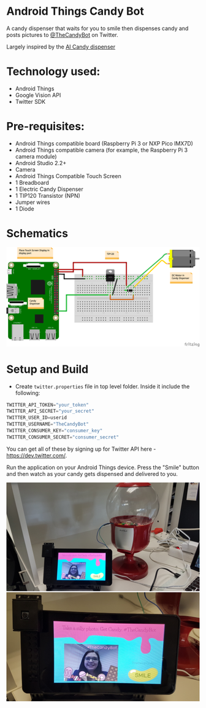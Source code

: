# Android Things Candy Bot

A candy dispenser that waits for you to smile then dispenses candy and posts pictures to [@TheCandyBot](https://twitter.com/TheCandyBot) on Twitter.

Largely inspired by the [AI Candy dispenser](https://github.com/alvarowolfx/ai-candy-dispenser)

# Technology used:
- Android Things
- Google Vision API 
- Twitter SDK


# Pre-requisites:
- Android Things compatible board (Raspberry Pi 3 or NXP Pico IMX7D)
- Android Things compatible camera (for example, the Raspberry Pi 3 camera module)
- Android Studio 2.2+
- Camera
- Android Things Compatible Touch Screen 
- 1 Breadboard
- 1 Electric Candy Dispenser
- 1 TIP120 Transistor (NPN)
- Jumper wires
- 1 Diode

# Schematics

![Schematic Representation](schematics_bb.png)


# Setup and Build 
- Create `twitter.properties` file in top level folder. Inside it include the following:
```gradle
TWITTER_API_TOKEN="your_token"
TWITTER_API_SECRET="your_secret"
TWITTER_USER_ID=userid
TWITTER_USERNAME="TheCandyBot"
TWITTER_CONSUMER_KEY="consumer_key"
TWITTER_CONSUMER_SECRET="consumer_secret"
```
You can get all of these by signing up for Twitter API here - https://dev.twitter.com/.

Run the application on your Android Things device. 
Press the "Smile" button and then watch as your candy gets dispensed and delivered to you.

![Candy Bot](art/candy_bot1.jpg)
![Candy Bot](art/candy_bot2.jpg)
